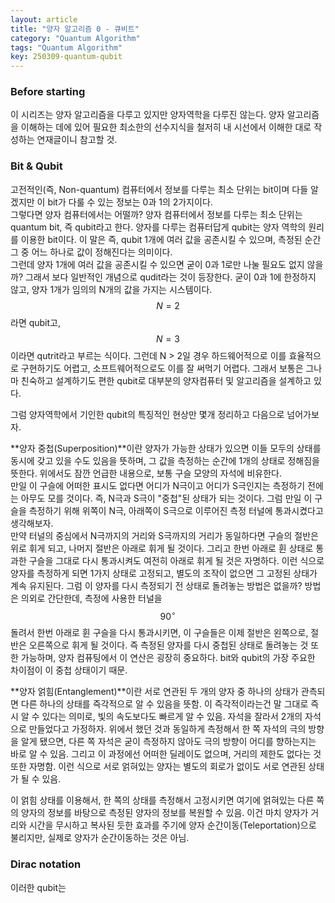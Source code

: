 ```yaml
---
layout: article
title: "양자 알고리즘 0 - 큐비트"
category: "Quantum Algorithm"
tags: "Quantum Algorithm"
key: 250309-quantum-qubit
---
```


### Before starting

이 시리즈는 양자 알고리즘을 다루고 있지만 양자역학을 다루진 않는다. 양자 알고리즘을 이해하는 데에 있어 필요한 최소한의 선수지식을 철저히 내 시선에서 이해한 대로 작성하는 연재글이니 참고할 것.

### Bit & Qubit

고전적인(즉, Non-quantum) 컴퓨터에서 정보를 다루는 최소 단위는 bit이며 다들 알겠지만 이 bit가 다룰 수 있는 정보는 0과 1의 2가지이다.  
그렇다면 양자 컴퓨터에서는 어떨까? 양자 컴퓨터에서 정보를 다루는 최소 단위는 quantum bit, 즉 qubit라고 한다. 양자를 다루는 컴퓨터답게 qubit는 양자 역학의 원리를 이용한 bit이다. 이 말은 즉, qubit 1개에 여러 값을 공존시킬 수 있으며, 측정된 순간 그 중 어느 하나로 값이 정해진다는 의미이다.  
그런데 양자 1개에 여러 값을 공존시킬 수 있으면 굳이 0과 1로만 나눌 필요도 없지 않을까? 그래서 보다 일반적인 개념으로 qudit라는 것이 등장한다. 굳이 0과 1에 한정하지 않고, 양자 1개가 임의의 N개의 값을 가지는 시스템이다. $$N = 2$$라면 qubit고, $$N = 3$$이라면 qutrit라고 부르는 식이다. 그런데 N > 2일 경우 하드웨어적으로 이를 효율적으로 구현하기도 어렵고, 소프트웨어적으로도 이를 잘 써먹기 어렵다. 그래서 보통은 그나마 친숙하고 설계하기도 편한 qubit로 대부분의 양자컴퓨터 및 알고리즘을 설계하고 있다.  

그럼 양자역학에서 기인한 qubit의 특징적인 현상만 몇개 정리하고 다음으로 넘어가보자.

**양자 중첩(Superposition)**이란 양자가 가능한 상태가 있으면 이들 모두의 상태를 동시에 갖고 있을 수도 있음을 뜻하며, 그 값을 측정하는 순간에 1개의 상태로 정해짐을 뜻한다. 위에서도 잠깐 언급한 내용으로, 보통 구슬 모양의 자석에 비유한다.  
만일 이 구슬에 어떠한 표시도 없다면 어디가 N극이고 어디가 S극인지는 측정하기 전에는 아무도 모를 것이다. 즉, N극과 S극이 "중첩"된 상태가 되는 것이다. 그럼 만일 이 구슬을 측정하기 위해 위쪽이 N극, 아래쪽이 S극으로 이루어진 측정 터널에 통과시켰다고 생각해보자.  
만약 터널의 중심에서 N극까지의 거리와 S극까지의 거리가 동일하다면 구슬의 절반은 위로 휘게 되고, 나머지 절반은 아래로 휘게 될 것이다. 그리고 한번 아래로 휜 상태로 통과한 구슬을 그대로 다시 통과시켜도 여전히 아래로 휘게 될 것은 자명하다. 이런 식으로 양자를 측정하게 되면 1가지 상태로 고정되고, 별도의 조작이 없으면 그 고정된 상태가 계속 유지된다. 그럼 이 양자를 다시 측정되기 전 상태로 돌려놓는 방법은 없을까? 방법은 의외로 간단한데, 측정에 사용한 터널을 $$90^\circ$$ 돌려서 한번 아래로 휜 구슬을 다시 통과시키면, 이 구슬들은 이제 절반은 왼쪽으로, 절반은 오른쪽으로 휘게 될 것이다. 즉 측정된 양자를 다시 중첩된 상태로 돌려놓는 것 또한 가능하며, 양자 컴퓨팅에서 이 연산은 굉장히 중요하다. bit와 qubit의 가장 주요한 차이점이 이 중첩 상태이기 때문.  

**양자 얽힘(Entanglement)**이란 서로 연관된 두 개의 양자 중 하나의 상태가 관측되면 다른 하나의 상태를 즉각적으로 알 수 있음을 뜻함. 이 즉각적이라는건 말 그대로 즉시 알 수 있다는 의미로, 빛의 속도보다도 빠르게 알 수 있음. 자석을 잘라서 2개의 자석으로 만들었다고 가정하자. 위에서 했던 것과 동일하게 측정해서 한 쪽 자석의 극의 방향을 알게 됐으면, 다른 쪽 자석은 굳이 측정하지 않아도 극의 방향이 어디를 향하는지는 바로 알 수 있음. 그리고 이 과정에선 어떠한 딜레이도 없으며, 거리의 제한도 없다는 것 또한 자명함. 이런 식으로 서로 얽혀있는 양자는 별도의 회로가 없이도 서로 연관된 상태가 될 수 있음.

이 얽힘 상태를 이용해서, 한 쪽의 상태를 측정해서 고정시키면 여기에 얽혀있는 다른 쪽의 양자의 정보를 바탕으로 측정된 양자의 정보를 복원할 수 있음. 이건 마치 양자가 거리와 시간을 무시하고 복사된 듯한 효과를 주기에 양자 순간이동(Teleportation)으로 불리지만, 실제로 양자가 순간이동하는 것은 아님.

### Dirac notation

이러한 qubit는 